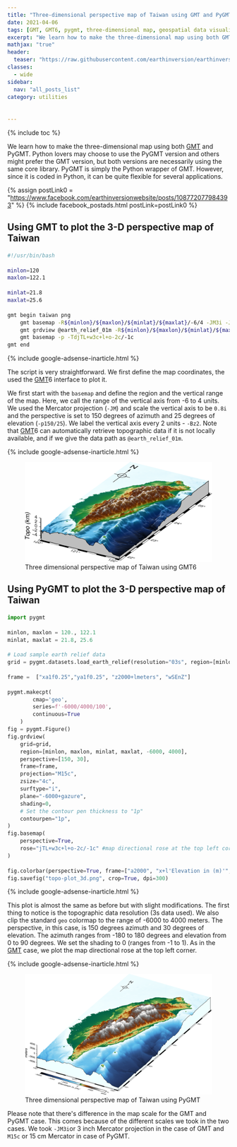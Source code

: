 ```yaml
---
title: "Three-dimensional perspective map of Taiwan using GMT and PyGMT (codes included)"
date: 2021-04-06
tags: [GMT, GMT6, pygmt, three-dimensional map, geospatial data visualization, geospatial data visualization python, python]
excerpt: "We learn how to make the three-dimensional map using both GMT and PyGMT"
mathjax: "true"
header:
  teaser: "https://raw.githubusercontent.com/earthinversion/earthinversion-images/main/images/gmt-pygmt-3dmap/topo-plot_3d.png"
classes:
  - wide
sidebar:
  nav: "all_posts_list"
category: utilities


---
```


{% include toc %}

We learn how to make the three-dimensional map using both [GMT](/utilities/High-quality-maps-using-the-modern-interface-to-the-Generic-Mapping-Tools/) and PyGMT. Python lovers may choose to use the PyGMT version and others might prefer the GMT version, but both versions are necessarily using the same core library. PyGMT is simply the Python wrapper of GMT. However, since it is coded in Python, it can be quite flexible for several applications.

{% assign postLink0 = "https://www.facebook.com/earthinversionwebsite/posts/108772077984393" %}
{% include facebook_postads.html postLink=postLink0 %}

## Using GMT to plot the 3-D perspective map of Taiwan

```bash
#!/usr/bin/bash

minlon=120
maxlon=122.1

minlat=21.8
maxlat=25.6

gmt begin taiwan png
    gmt basemap -R${minlon}/${maxlon}/${minlat}/${maxlat}/-6/4 -JM3i -JZ0.8i -p150/25 -B -Bz2+l"Topo (km)" -BSEwnZ
    gmt grdview @earth_relief_01m -R${minlon}/${maxlon}/${minlat}/${maxlat}/-6000/4000 -p -C -I+d -N-6000+ggray -Qi500 -Wthin
    gmt basemap -p -TdjTL+w3c+l+o-2c/-1c
gmt end
```

{% include google-adsense-inarticle.html %}

The script is very straightforward. We first define the map coordinates, the used the [GMT](/utilities/High-quality-maps-using-the-modern-interface-to-the-Generic-Mapping-Tools/)6 interface to plot it.

We first start with the `basemap` and define the region and the vertical range of the map. Here, we call the range of the vertical axis from -6 to 4 units. We used the Mercator projection (`-JM`) and scale the vertical axis to be `0.8i` and the perspective is set to 150 degrees of azimuth and 25 degrees of elevation (`-p150/25`). We label the vertical axis every 2 units - `-Bz2`. Note that [GMT](/utilities/High-quality-maps-using-the-modern-interface-to-the-Generic-Mapping-Tools/)6 can automatically retrieve topographic data if it is not locally available, and if we give the data path as `@earth_relief_01m`.


{% include google-adsense-inarticle.html %}
<figure>
 <img src="https://raw.githubusercontent.com/earthinversion/earthinversion-images/main/images/gmt-pygmt-3dmap/taiwan.png"  alt="taiwan 3d map using GMT6">
 <figcaption>Three dimensional perspective map of Taiwan using GMT6</figcaption>
</figure>



## Using PyGMT to plot the 3-D perspective map of Taiwan

```python
import pygmt

minlon, maxlon = 120., 122.1
minlat, maxlat = 21.8, 25.6

# Load sample earth relief data
grid = pygmt.datasets.load_earth_relief(resolution="03s", region=[minlon, maxlon, minlat, maxlat])

frame =  ["xa1f0.25","ya1f0.25", "z2000+lmeters", "wSEnZ"]

pygmt.makecpt(
        cmap='geo',
        series=f'-6000/4000/100',
        continuous=True
    )
fig = pygmt.Figure()
fig.grdview(
    grid=grid,
    region=[minlon, maxlon, minlat, maxlat, -6000, 4000],
    perspective=[150, 30],
    frame=frame,
    projection="M15c",
    zsize="4c",
    surftype="i",
    plane="-6000+gazure",
    shading=0,
    # Set the contour pen thickness to "1p"
    contourpen="1p",
)
fig.basemap(
    perspective=True,
    rose="jTL+w3c+l+o-2c/-1c" #map directional rose at the top left corner 
)

fig.colorbar(perspective=True, frame=["a2000", "x+l'Elevation in (m)'", "y+lm"])
fig.savefig("topo-plot_3d.png", crop=True, dpi=300)
```

{% include google-adsense-inarticle.html %}

This plot is almost the same as before but with slight modifications. The first thing to notice is the topographic data resolution (3s data used). We also clip the standard `geo` colormap to the range of -6000 to 4000 meters. The perspective, in this case, is 150 degrees azimuth and 30 degrees of elevation. The azimuth ranges from -180 to 180 degrees and elevation from 0 to 90 degrees. We set the shading to 0 (ranges from -1 to 1). As in the [GMT](/utilities/High-quality-maps-using-the-modern-interface-to-the-Generic-Mapping-Tools/) case, we plot the map directional rose at the top left corner.

{% include google-adsense-inarticle.html %}

<figure>
 <img src="https://raw.githubusercontent.com/earthinversion/earthinversion-images/main/images/gmt-pygmt-3dmap/topo-plot_3d.png"  alt="taiwan 3d map using PyGMT">
 <figcaption>Three dimensional perspective map of Taiwan using PyGMT</figcaption>
</figure>



Please note that there's difference in the map scale for the GMT and PyGMT case. This comes because of the different scales we took in the two cases. We took `-JM3i`or 3 inch Mercator projection in the case of GMT and `M15c` or 15 cm Mercator in case of PyGMT.
